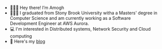 - 🙋🏻‍♂️   Hey there! I’m Amogh
- 👨🏻‍🎓   I graduated from Stony Brook University witha a Masters' degree in Computer Science and am currently working as a Software Development Engineer at AWS Aurora.
- 💻   I'm interested in Distributed systems, Network Security and Cloud computing 
- 📑   Here's my [blog](https://amoghj8.github.io/me/blog/) 
<!---
amoghj8/amoghj8 is a ✨ special ✨ repository because its `README.md` (this file) appears on your GitHub profile.
You can click the Preview link to take a look at your changes.
--->
